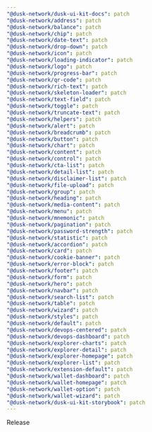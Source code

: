 ```yaml
---
"@dusk-network/dusk-ui-kit-docs": patch
"@dusk-network/address": patch
"@dusk-network/balance": patch
"@dusk-network/chip": patch
"@dusk-network/date-text": patch
"@dusk-network/drop-down": patch
"@dusk-network/icon": patch
"@dusk-network/loading-indicator": patch
"@dusk-network/logo": patch
"@dusk-network/progress-bar": patch
"@dusk-network/qr-code": patch
"@dusk-network/rich-text": patch
"@dusk-network/skeleton-loader": patch
"@dusk-network/text-field": patch
"@dusk-network/toggle": patch
"@dusk-network/truncate-text": patch
"@dusk-network/helpers": patch
"@dusk-network/alert": patch
"@dusk-network/breadcrumb": patch
"@dusk-network/button": patch
"@dusk-network/chart": patch
"@dusk-network/content": patch
"@dusk-network/control": patch
"@dusk-network/cta-list": patch
"@dusk-network/detail-list": patch
"@dusk-network/disclaimer-list": patch
"@dusk-network/file-upload": patch
"@dusk-network/group": patch
"@dusk-network/heading": patch
"@dusk-network/media-content": patch
"@dusk-network/menu": patch
"@dusk-network/mnemonic": patch
"@dusk-network/pagination": patch
"@dusk-network/password-strength": patch
"@dusk-network/statistic": patch
"@dusk-network/accordion": patch
"@dusk-network/card": patch
"@dusk-network/cookie-banner": patch
"@dusk-network/error-block": patch
"@dusk-network/footer": patch
"@dusk-network/form": patch
"@dusk-network/hero": patch
"@dusk-network/navbar": patch
"@dusk-network/search-list": patch
"@dusk-network/table": patch
"@dusk-network/wizard": patch
"@dusk-network/styles": patch
"@dusk-network/default": patch
"@dusk-network/devops-centered": patch
"@dusk-network/devops-dashboard": patch
"@dusk-network/explorer-charts": patch
"@dusk-network/explorer-detail": patch
"@dusk-network/explorer-homepage": patch
"@dusk-network/explorer-list": patch
"@dusk-network/extension-default": patch
"@dusk-network/wallet-dashboard": patch
"@dusk-network/wallet-homepage": patch
"@dusk-network/wallet-option": patch
"@dusk-network/wallet-wizard": patch
"@dusk-network/dusk-ui-kit-storybook": patch
---
```


Release
